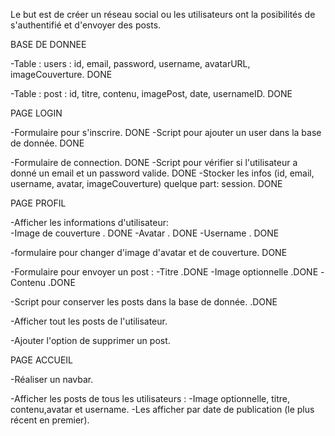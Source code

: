 Le but est de créer un réseau social ou les utilisateurs ont la posibilités de s'authentifié et d'envoyer des posts.

BASE DE DONNEE

-Table : users : id, email, password, username, avatarURL, imageCouverture. DONE

-Table : post : id, titre, contenu, imagePost, date, usernameID. DONE

PAGE LOGIN

-Formulaire pour s'inscrire. DONE
-Script pour ajouter un user dans la base de donnée. DONE

-Formulaire de connection. DONE
-Script pour vérifier si l'utilisateur a donné un email et un password valide. DONE
-Stocker les infos (id, email, username, avatar, imageCouverture) quelque part: session. DONE

PAGE PROFIL

-Afficher les informations d'utilisateur:  
    -Image de couverture . DONE
    -Avatar . DONE
    -Username . DONE

-formulaire pour changer d'image d'avatar et de couverture. DONE


-Formulaire pour envoyer un post :
    -Titre  .DONE
    -Image optionnelle .DONE
    -Contenu .DONE

-Script pour conserver les posts dans la base de donnée. .DONE

-Afficher tout les posts de l'utilisateur.

-Ajouter l'option de supprimer un post.

PAGE ACCUEIL

-Réaliser un navbar.

-Afficher les posts de tous les utilisateurs :
    -Image optionnelle, titre, contenu,avatar et username.
    -Les afficher par date de publication (le plus récent en premier).